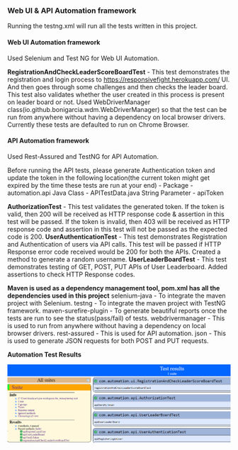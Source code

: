 ### Web UI & API Automation framework 

Running the testng.xml will run all the tests written in this project.

#### Web UI Automation framework
Used Selenium and Test NG for Web UI Automation.

**RegistrationAndCheckLeaderScoreBoardTest** - This test demonstrates the registration and login process to https://responsivefight.herokuapp.com/ UI. 
And then goes through some challenges and then checks the leader board.
This test also validates whether the user created in this process is present on leader board or not.
Used WebDriverManager class(io.github.bonigarcia.wdm.WebDriverManager) so that the test can be run from anywhere without having a dependency on local browser drivers.
Currently these tests are defaulted to run on Chrome Browser. 

#### API Automation framework 
Used Rest-Assured and TestNG for API Automation.

Before running the API tests, please generate Authentication token and update the token in the following location(the current token might get expired by the time these tests are run at your end) -
Package - automation.api
Java Class - APITestData.java
String Parameter - apiToken

**AuthorizationTest** - This test validates the generated token. If the token is valid, then 200 will be received as HTTP response code & assertion in this test will be passed. If the token is invalid, then 403 will be received as HTTP response code and assertion in this test will not be passed as the expected code is 200.
**UserAuthenticationTest** - This test demonstrates Registration and Authentication of users via API calls. This test will be passed if HTTP Response error code received would be 200 for both the APIs. Created a method to generate a random username.
**UserLeaderBoardTest** - This test demonstrates testing of GET, POST, PUT APIs of User Leaderboard. Added assertions to check HTTP Response codes.


**Maven is used as a dependency management tool, pom.xml has all the dependencies used in this project**
selenium-java - To integrate the maven project with Selenium.
testng - To integrate the maven project with TestNG framework.
maven-surefire-plugin - To generate beautiful reports once the tests are run to see the status(pass/fail) of tests.
webdrivermanager - This is used to run from anywhere without having a dependency on local browser drivers.
rest-assured - This is used for API automation.
json - This is used to generate JSON requests for both POST and PUT requests.


**Automation Test Results**

![Automation Test Results](AutomationResults.PNG "AutomationResults")